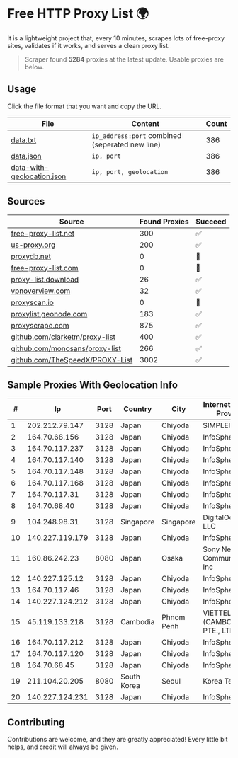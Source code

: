 
# Free HTTP Proxy List 🌍

It is a lightweight project that, every 10 minutes, scrapes lots of free-proxy sites, validates if it works, and serves a clean proxy list.


> Scraper found **5284** proxies at the latest update. Usable proxies are below.

## Usage

Click the file format that you want and copy the URL.


|File|Content|Count|
|----|-------|-----|
|[data.txt](https://raw.githubusercontent.com/themiralay/Proxy-List-World/master/data.txt)|`ip_address:port` combined (seperated new line)|386|
|[data.json](https://raw.githubusercontent.com/themiralay/Proxy-List-World/master/data.json)|`ip, port`|386|
|[data-with-geolocation.json](https://raw.githubusercontent.com/themiralay/Proxy-List-World/master/data-with-geolocation.json)|`ip, port, geolocation`|386|

## Sources

|Source|Found Proxies|Succeed|
|------|-------------|-------|
|[free-proxy-list.net](https://free-proxy-list.net)|300|✅|
|[us-proxy.org](https://www.us-proxy.org)|200|✅|
|[proxydb.net](http://proxydb.net)|0|🚫|
|[free-proxy-list.com](https://free-proxy-list.com/?page=&port=&type%5B%5D=http&type%5B%5D=https&up_time=0&search=Search)|0|🚫|
|[proxy-list.download](https://www.proxy-list.download/HTTP)|26|✅|
|[vpnoverview.com](https://vpnoverview.com/privacy/anonymous-browsing/free-proxy-servers)|32|✅|
|[proxyscan.io](https://www.proxyscan.io)|0|🚫|
|[proxylist.geonode.com](https://proxylist.geonode.com/api/proxy-list?limit=300&page=1&sort_by=lastChecked&sort_type=desc&protocols=http,https)|183|✅|
|[proxyscrape.com](https://api.proxyscrape.com/v2/?request=displayproxies&protocol=http&timeout=10000&country=all&ssl=all&anonymity=all)|875|✅|
|[github.com/clarketm/proxy-list](https://raw.githubusercontent.com/clarketm/proxy-list/master/proxy-list-raw.txt)|400|✅|
|[github.com/monosans/proxy-list](https://raw.githubusercontent.com/monosans/proxy-list/main/proxies/http.txt)|266|✅|
|[github.com/TheSpeedX/PROXY-List](https://raw.githubusercontent.com/TheSpeedX/PROXY-List/master/http.txt)|3002|✅|


## Sample Proxies With Geolocation Info

|#|Ip|Port|Country|City|Internet Service Provider|
|-|--|----|-------|----|-------------------------|
|1|202.212.79.147|3128|Japan|Chiyoda|SIMPLEIA|
|2|164.70.68.156|3128|Japan|Chiyoda|InfoSphere|
|3|164.70.117.237|3128|Japan|Chiyoda|InfoSphere|
|4|164.70.117.140|3128|Japan|Chiyoda|InfoSphere|
|5|164.70.117.148|3128|Japan|Chiyoda|InfoSphere|
|6|164.70.117.168|3128|Japan|Chiyoda|InfoSphere|
|7|164.70.117.31|3128|Japan|Chiyoda|InfoSphere|
|8|164.70.68.40|3128|Japan|Chiyoda|InfoSphere|
|9|104.248.98.31|3128|Singapore|Singapore|DigitalOcean, LLC|
|10|140.227.119.179|3128|Japan|Chiyoda|InfoSphere|
|11|160.86.242.23|8080|Japan|Osaka|Sony Network Communications Inc|
|12|140.227.125.12|3128|Japan|Chiyoda|InfoSphere|
|13|164.70.117.46|3128|Japan|Chiyoda|InfoSphere|
|14|140.227.124.212|3128|Japan|Chiyoda|InfoSphere|
|15|45.119.133.218|3128|Cambodia|Phnom Penh|VIETTEL (CAMBODIA) PTE., LTD|
|16|164.70.117.212|3128|Japan|Chiyoda|InfoSphere|
|17|164.70.117.120|3128|Japan|Chiyoda|InfoSphere|
|18|164.70.68.45|3128|Japan|Chiyoda|InfoSphere|
|19|211.104.20.205|8080|South Korea|Seoul|Korea Telecom|
|20|140.227.124.231|3128|Japan|Chiyoda|InfoSphere|



## Contributing

Contributions are welcome, and they are greatly appreciated! Every
little bit helps, and credit will always be given.

